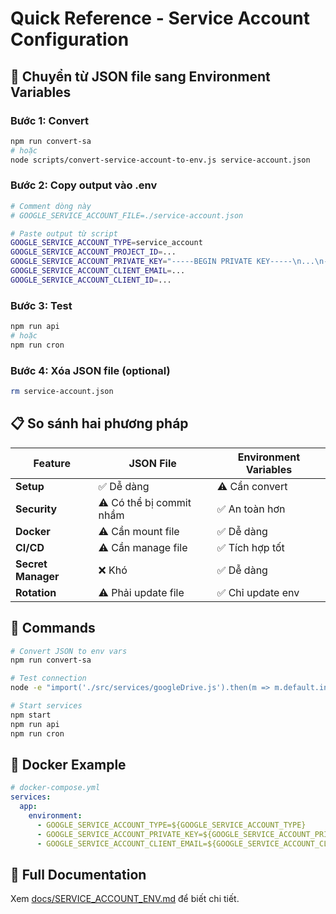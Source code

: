 # Quick Reference - Service Account Configuration

## 🚀 Chuyển từ JSON file sang Environment Variables

### Bước 1: Convert
```bash
npm run convert-sa
# hoặc
node scripts/convert-service-account-to-env.js service-account.json
```

### Bước 2: Copy output vào .env
```bash
# Comment dòng này
# GOOGLE_SERVICE_ACCOUNT_FILE=./service-account.json

# Paste output từ script
GOOGLE_SERVICE_ACCOUNT_TYPE=service_account
GOOGLE_SERVICE_ACCOUNT_PROJECT_ID=...
GOOGLE_SERVICE_ACCOUNT_PRIVATE_KEY="-----BEGIN PRIVATE KEY-----\n...\n-----END PRIVATE KEY-----\n"
GOOGLE_SERVICE_ACCOUNT_CLIENT_EMAIL=...
GOOGLE_SERVICE_ACCOUNT_CLIENT_ID=...
```

### Bước 3: Test
```bash
npm run api
# hoặc
npm run cron
```

### Bước 4: Xóa JSON file (optional)
```bash
rm service-account.json
```

## 📋 So sánh hai phương pháp

| Feature | JSON File | Environment Variables |
|---------|-----------|----------------------|
| **Setup** | ✅ Dễ dàng | ⚠️ Cần convert |
| **Security** | ⚠️ Có thể bị commit nhầm | ✅ An toàn hơn |
| **Docker** | ⚠️ Cần mount file | ✅ Dễ dàng |
| **CI/CD** | ⚠️ Cần manage file | ✅ Tích hợp tốt |
| **Secret Manager** | ❌ Khó | ✅ Dễ dàng |
| **Rotation** | ⚠️ Phải update file | ✅ Chỉ update env |

## 🔧 Commands

```bash
# Convert JSON to env vars
npm run convert-sa

# Test connection
node -e "import('./src/services/googleDrive.js').then(m => m.default.initialize())"

# Start services
npm start
npm run api
npm run cron
```

## 🐳 Docker Example

```yaml
# docker-compose.yml
services:
  app:
    environment:
      - GOOGLE_SERVICE_ACCOUNT_TYPE=${GOOGLE_SERVICE_ACCOUNT_TYPE}
      - GOOGLE_SERVICE_ACCOUNT_PRIVATE_KEY=${GOOGLE_SERVICE_ACCOUNT_PRIVATE_KEY}
      - GOOGLE_SERVICE_ACCOUNT_CLIENT_EMAIL=${GOOGLE_SERVICE_ACCOUNT_CLIENT_EMAIL}
```

## 📖 Full Documentation

Xem [docs/SERVICE_ACCOUNT_ENV.md](docs/SERVICE_ACCOUNT_ENV.md) để biết chi tiết.
